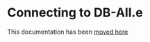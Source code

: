 # Connecting to DB-All.e

This documentation has been [moved here](https://arpa-simc.github.io/dballe/connect.html)
